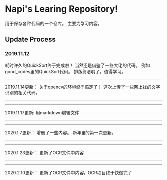 # Napi's Learing Repository!

用于保存各种代码的一个仓库。
主要为学习内容。

## Update Process
### 2019.11.12
耗时许久的QuickSort终于完成啦！
当然还是借鉴了一些大佬的代码。
例如good_codes里的QuickSort代码。
排版简洁明了，值得学习。
***
2019.11.14更新：
关于opencv的环境终于搞定了！
这次上传了一些网上找的文字识别的相关代码。
*************

*************
2019.11.17更新:
用markdown编辑文件
*************

*************
2020.1.7更新：
增删了一些内容。
新年里的第一次更新。
*************

*************
2020.1.23更新：
更新了OCR文件中内容
*************

*************
2020.2.10更新：
更新了OCR文件中内容，OCR项目终于快做完了
